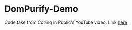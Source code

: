 # DomPurify-Demo



Code take from Coding in Public's YouTube video: Link [here](https://www.youtube.com/watch?v=YjFTidoXOOk)
